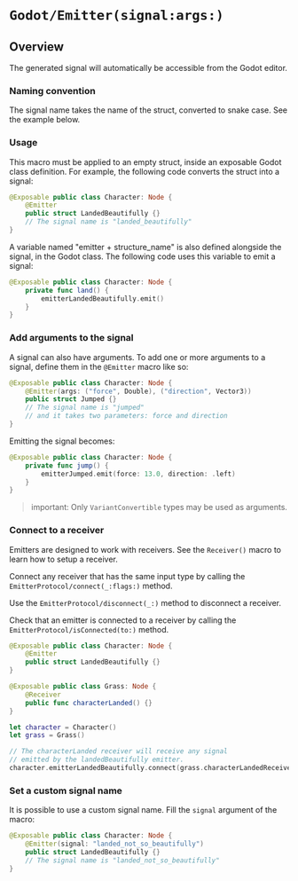 # ``Godot/Emitter(signal:args:)``

## Overview

The generated signal will automatically be accessible from the Godot editor.

### Naming convention

The signal name takes the name of the struct, converted to snake case.
See the example below.

### Usage

This macro must be applied to an empty struct, inside an exposable Godot class definition.
For example, the following code converts the struct into a signal:

```swift
@Exposable public class Character: Node {
    @Emitter
    public struct LandedBeautifully {}
    // The signal name is "landed_beautifully"
}
```

A variable named "emitter + structure_name" is also defined alongside the signal, in the Godot class.
The following code uses this variable to emit a signal:

```swift
@Exposable public class Character: Node {
    private func land() {
        emitterLandedBeautifully.emit()
    }
}
```

### Add arguments to the signal

A signal can also have arguments.
To add one or more arguments to a signal, define them in the `@Emitter` macro like so:

```swift
@Exposable public class Character: Node {
    @Emitter(args: ("force", Double), ("direction", Vector3))
    public struct Jumped {}
    // The signal name is "jumped"
    // and it takes two parameters: force and direction
}
```

Emitting the signal becomes:

```swift
@Exposable public class Character: Node {
    private func jump() {
        emitterJumped.emit(force: 13.0, direction: .left)
    }
}
```

>important: Only ``VariantConvertible`` types may be used as arguments.

### Connect to a receiver

Emitters are designed to work with receivers.
See the ``Receiver()`` macro to learn how to setup a receiver.

Connect any receiver that has the same input type by calling the ``EmitterProtocol/connect(_:flags:)`` method.

Use the ``EmitterProtocol/disconnect(_:)`` method to disconnect a receiver.

Check that an emitter is connected to a receiver by calling the  ``EmitterProtocol/isConnected(to:)`` method.

```swift
@Exposable public class Character: Node {
    @Emitter
    public struct LandedBeautifully {}
}

@Exposable public class Grass: Node {
    @Receiver
    public func characterLanded() {}
}

let character = Character()
let grass = Grass()

// The characterLanded receiver will receive any signal
// emitted by the landedBeautifully emitter.
character.emitterLandedBeautifully.connect(grass.characterLandedReceiver)
```

### Set a custom signal name

It is possible to use a custom signal name.
Fill the `signal` argument of the macro:

```swift
@Exposable public class Character: Node {
    @Emitter(signal: "landed_not_so_beautifully")
    public struct LandedBeautifully {}
    // The signal name is "landed_not_so_beautifully"
}
```

